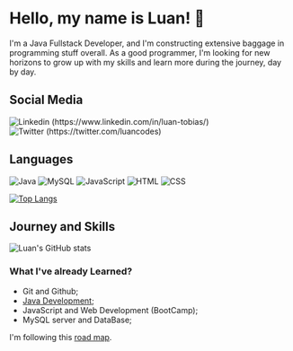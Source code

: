 # Hello, my name is Luan! 👋
I'm a Java Fullstack Developer, and I'm constructing extensive baggage in programming stuff overall. As a good programmer, I'm looking for new horizons to grow up with my skills and learn more during the journey, day by day.

## Social Media
![Linkedin (https://www.linkedin.com/in/luan-tobias/)](https://img.shields.io/badge/LinkedIn-0077B5?style=for-the-badge&logo=linkedin&logoColor=white)
![Twitter (https://twitter.com/luancodes)](https://img.shields.io/badge/Twitter-1DA1F2?style=for-the-badge&logo=twitter&logoColor=white)

## Languages
![Java](https://img.shields.io/badge/Java-ED8B00?style=for-the-badge&logo=openjdk&logoColor=white) ![MySQL](https://img.shields.io/badge/MySQL-00000F?style=for-the-badge&logo=mysql&logoColor=white)  ![JavaScript](https://img.shields.io/badge/JavaScript-323330?style=for-the-badge&logo=javascript&logoColor=F7DF1E) ![HTML](https://img.shields.io/badge/HTML5-E34F26?style=for-the-badge&logo=html5&logoColor=white) ![CSS](https://img.shields.io/badge/CSS3-1572B6?style=for-the-badge&logo=css3&logoColor=white)

[![Top Langs](https://github-readme-stats.vercel.app/api/top-langs/?username=LuanTMoura&theme=react)](https://github.com/LuanTMoura/github-readme-stats)


## Journey and Skills

![Luan's GitHub stats](https://github-readme-stats.vercel.app/api?username=LuanTMoura&show_icons=true&theme=react)

### What I've already Learned?
- Git and Github;
- [Java Development](https://github.com/LuanTMoura/Java-Development-Content);
- JavaScript and Web Development (BootCamp);
- MySQL server and DataBase;


I'm following this [road map](https://techguide.sh/pt-BR/path/java/).
